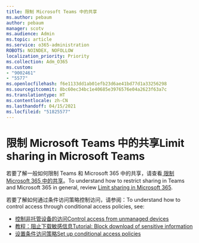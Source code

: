```yaml
---
title: 限制 Microsoft Teams 中的共享
ms.author: pebaum
author: pebaum
manager: scotv
ms.audience: Admin
ms.topic: article
ms.service: o365-administration
ROBOTS: NOINDEX, NOFOLLOW
localization_priority: Priority
ms.collection: Adm_O365
ms.custom:
- "9002461"
- "5577"
ms.openlocfilehash: f6e1133dd1ab01efb23d6ae41bd77d1a33256298
ms.sourcegitcommit: 8bc60ec34bc1e40685e3976576e04a2623f63a7c
ms.translationtype: HT
ms.contentlocale: zh-CN
ms.lasthandoff: 04/15/2021
ms.locfileid: "51825577"
---
```

# <a name="limit-sharing-in-microsoft-teams"></a><span data-ttu-id="25fe3-102">限制 Microsoft Teams 中的共享</span><span class="sxs-lookup"><span data-stu-id="25fe3-102">Limit sharing in Microsoft Teams</span></span>

<span data-ttu-id="25fe3-103">若要了解一般如何限制 Teams 和 Microsoft 365 中的共享，请查看[ 限制 Microsoft 365 中的共享](https://docs.microsoft.com/microsoft-365/solutions/microsoft-365-limit-sharing?view=o365-worldwide)。</span><span class="sxs-lookup"><span data-stu-id="25fe3-103">To understand how to restrict sharing in Teams and Microsoft 365 in general, review [Limit sharing in Microsoft 365](https://docs.microsoft.com/microsoft-365/solutions/microsoft-365-limit-sharing?view=o365-worldwide).</span></span>

<span data-ttu-id="25fe3-104">若要了解如何通过条件访问策略控制访问，请参阅：</span><span class="sxs-lookup"><span data-stu-id="25fe3-104">To understand how to control access through conditional access policies, see:</span></span>

- [<span data-ttu-id="25fe3-105">控制非托管设备的访问</span><span class="sxs-lookup"><span data-stu-id="25fe3-105">Control access from unmanaged devices</span></span>](https://docs.microsoft.com/sharepoint/control-access-from-unmanaged-devices)
- [<span data-ttu-id="25fe3-106">教程：阻止下载敏感信息</span><span class="sxs-lookup"><span data-stu-id="25fe3-106">Tutorial: Block download of sensitive information</span></span>](https://docs.microsoft.com/cloud-app-security/use-case-proxy-block-session-aad)
- [<span data-ttu-id="25fe3-107">设置条件访问策略</span><span class="sxs-lookup"><span data-stu-id="25fe3-107">Set up conditional access policies</span></span>](https://docs.microsoft.com/microsoft-365/business/set-up-conditional-access-policies?view=o365-worldwide)
